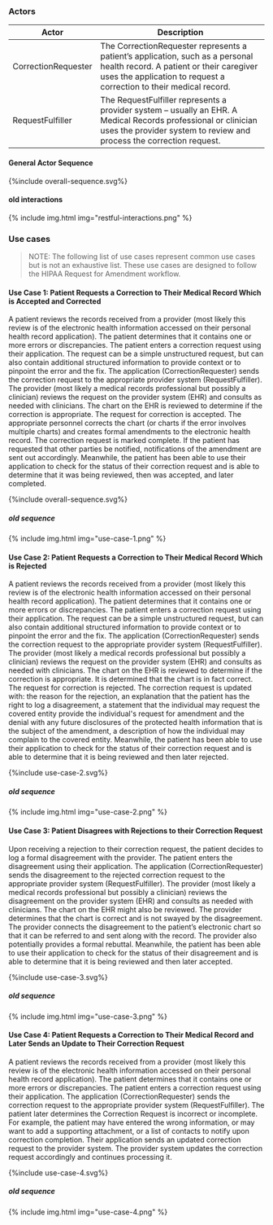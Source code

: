 ### Actors

Actor | Description
---|---
CorrectionRequester | The CorrectionRequester represents a patient’s application, such as a personal health record. A patient or their caregiver uses the application to request a correction to their medical record.
RequestFulfiller | The RequestFulfiller represents a provider system – usually an EHR. A Medical Records professional or clinician uses the provider system to review and process the correction request.

#### General Actor Sequence
 
<div>
{%include overall-sequence.svg%}
</div>

#### old interactions

{% include img.html img="restful-interactions.png" %}


### Use cases

> NOTE: The following list of use cases represent common use cases but is not an exhaustive list. These use cases are designed to follow the HIPAA Request for Amendment workflow.

#### Use Case 1: Patient Requests a Correction to Their Medical Record Which is Accepted and Corrected

A patient reviews the records received from a provider (most likely this review is of the electronic health information accessed on their personal health record application). The patient determines that it contains one or more errors or discrepancies. The patient enters a correction request using their application. The request can be a simple unstructured request, but can also contain additional structured information to provide context or to pinpoint the error and the fix. The application (CorrectionRequester) sends the correction request to the appropriate provider system (RequestFulfiller). The provider (most likely a medical records professional but possibly a clinician) reviews the request on the provider system (EHR) and consults as needed with clinicians. The chart on the EHR is reviewed to determine if the correction is appropriate. The request for correction is accepted. The appropriate personnel corrects the chart (or charts if the error involves multiple charts) and creates formal amendments to the electronic health record. The correction request is marked complete. If the patient has requested that other parties be notified, notifications of the amendment are sent out accordingly. Meanwhile, the patient has been able to use their application to check for the status of their correction request and is able to determine that it was being reviewed, then was accepted, and later completed.

 
<div>
{%include overall-sequence.svg%}
</div>

##### old sequence

{% include img.html img="use-case-1.png" %}

#### Use Case 2: Patient Requests a Correction to Their Medical Record Which is Rejected

A patient reviews the records received from a provider (most likely this review is of the electronic health information accessed on their personal health record application). The patient determines that it contains one or more errors or discrepancies. The patient enters a correction request using their application. The request can be a simple unstructured request, but can also contain additional structured information to provide context or to pinpoint the error and the fix. The application (CorrectionRequester) sends the correction request to the appropriate provider system (RequestFulfiller). The provider (most likely a medical records professional but possibly a clinician) reviews the request on the provider system (EHR) and consults as needed with clinicians. The chart on the EHR is reviewed to determine if the correction is appropriate. It is determined that the chart is in fact correct. The request for correction is rejected. The correction request is updated with: the reason for the rejection, an explanation that the patient has the right to log a disagreement, a statement that the individual may request the covered entity provide the individual's request for amendment and the denial with any future disclosures of the protected health information that is the subject of the amendment, a description of how the individual may complain to the covered entity. Meanwhile, the patient has been able to use their application to check for the status of their correction request and is able to determine that it is being reviewed and then later rejected.


<div>
{%include use-case-2.svg%}
</div>

##### old sequence

{% include img.html img="use-case-2.png" %}

#### Use Case 3: Patient Disagrees with Rejections to their Correction Request

Upon receiving a rejection to their correction request, the patient decides to log a formal disagreement with the provider. The patient enters the disagreement using their application.  The application (CorrectionRequester) sends the disagreement to the rejected correction request to the appropriate provider system (RequestFulfiller). The provider (most likely a medical records professional but possibly a clinician) reviews the disagreement on the provider system (EHR) and consults as needed with clinicians. The chart on the EHR might also be reviewed. The provider determines that the chart is correct and is not swayed by the disagreement. The provider connects the disagreement to the patient’s electronic chart so that it can be referred to and sent along with the record. The provider also potentially provides a formal rebuttal. Meanwhile, the patient has been able to use their application to check for the status of their disagreement and is able to determine that it is being reviewed and then later accepted.


<div>
{%include use-case-3.svg%}
</div>

##### old sequence

{% include img.html img="use-case-3.png" %}

#### Use Case 4: Patient Requests a Correction to Their Medical Record and Later Sends an Update to Their Correction Request

A patient reviews the records received from a provider (most likely this review is of the electronic health information accessed on their personal health record application). The patient determines that it contains one or more errors or discrepancies. The patient enters a correction request using their application. The application (CorrectionRequester) sends the correction request to the appropriate provider system (RequestFulfiller). The patient later determines the Correction Request is incorrect or incomplete. For example, the patient may have entered the wrong information, or may want to add a supporting attachment, or a list of contacts to notify upon correction completion. Their application sends an updated correction request to the provider system. The provider system updates the correction request accordingly and continues processing it.


<div>
{%include use-case-4.svg%}
</div>

##### old sequence

{% include img.html img="use-case-4.png" %}
